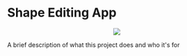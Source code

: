# Shape Editing App

<div align="center">
<a href="https://github.com/albertosanchez14/shape-editing-app">
  <img src="./public/img/a3-screencap.png" />
</a>
</div>

A brief description of what this project does and who it's for
